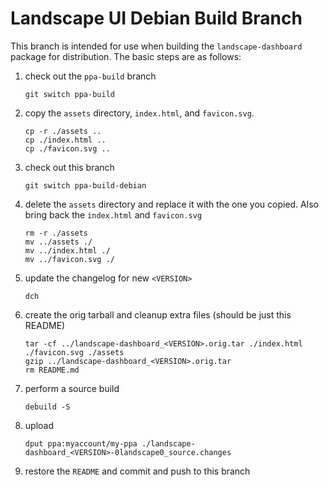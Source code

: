 # Landscape UI Debian Build Branch

This branch is intended for use when building the `landscape-dashboard` package for distribution. The basic steps are as follows:

  1. check out the `ppa-build` branch

         git switch ppa-build

  2. copy the `assets` directory, `index.html`, and `favicon.svg`.

         cp -r ./assets ..
         cp ./index.html ..
         cp ./favicon.svg ..

  4. check out this branch

         git switch ppa-build-debian

  5. delete the `assets` directory and replace it with the one you copied. Also bring back the `index.html` and `favicon.svg`

         rm -r ./assets
         mv ../assets ./
         mv ../index.html ./
         mv ../favicon.svg ./

  3. update the changelog for new `<VERSION>`

         dch

  4. create the orig tarball and cleanup extra files (should be just this README)

         tar -cf ../landscape-dashboard_<VERSION>.orig.tar ./index.html ./favicon.svg ./assets
         gzip ../landscape-dashboard_<VERSION>.orig.tar
         rm README.md

  5. perform a source build

         debuild -S

  6. upload

         dput ppa:myaccount/my-ppa ./landscape-dashboard_<VERSION>-0landscape0_source.changes

  7. restore the `README` and commit and push to this branch
